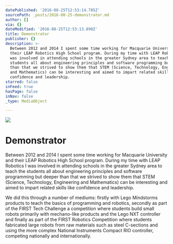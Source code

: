 ```yaml
---
datePublished: '2016-08-25T12:53:14.785Z'
sourcePath: _posts/2016-08-25-demonstrator.md
author: []
via: {}
dateModified: '2016-08-25T12:53:13.890Z'
title: Demonstrator
publisher: {}
description: >-
  Between 2012 and 2014 I spent some time working for Macquarie University and
  their LEAP Robotics High School program. During my time with LEAP Robotics I
  was involved in attending schools in the greater Sydney area to teach the
  students all about engineering principles and software programming but deeper
  than that we strived to show them that STEM (Science, Technology, Engineering
  and Mathematics) can be interesting and aimed to impart related skills like
  confidence and leadership.
starred: false
inFeed: true
hasPage: false
inNav: false
_type: MediaObject

---
```

![](https://the-grid-user-content.s3-us-west-2.amazonaws.com/69a9c897-72ef-43f4-97c4-c49fd158dec4.jpg)

# Demonstrator

Between 2012 and 2014 I spent some time working for Macquarie University and their LEAP Robotics High School program. During my time with LEAP Robotics I was involved in attending schools in the greater Sydney area to teach the students all about engineering principles and software programming but deeper than that we strived to show them that STEM (Science, Technology, Engineering and Mathematics) can be interesting and aimed to impart related skills like confidence and leadership.

We did this through a number of mediums: firstly with Lego Mindstorms products to teach the basics of programming and robotics, secondly as part of the FIRST Tech Challenge a competition where students build small robots primarily with mechano-like products and the Lego NXT controller and finally as part of the FIRST Robotics Competition where students fabricated large robots from raw materials such as steel C-sections and using the more complex National Instruments Compact RIO controller, competing nationally and internationally.